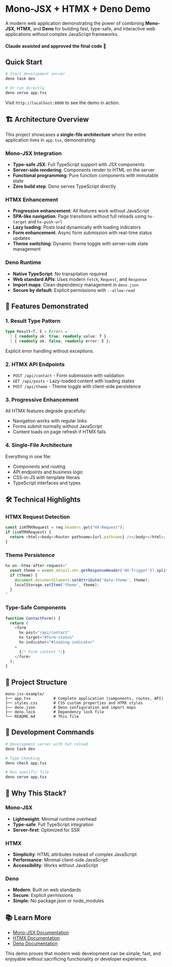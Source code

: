 # Mono-JSX + HTMX + Deno Demo

A modern web application demonstrating the power of combining **Mono-JSX**, **HTMX**, and **Deno** for building fast, type-safe, and interactive web applications without complex JavaScript frameworks. 

#### Claude assisted and approved the final code 🚀

## Quick Start

```bash
# Start development server
deno task dev

# Or run directly
deno serve app.tsx
```

Visit `http://localhost:8000` to see the demo in action.

## 🏗️ Architecture Overview

This project showcases a **single-file architecture** where the entire application lives in `app.tsx`, demonstrating:

### Mono-JSX Integration
- **Type-safe JSX**: Full TypeScript support with JSX components
- **Server-side rendering**: Components render to HTML on the server
- **Functional programming**: Pure function components with immutable state
- **Zero build step**: Deno serves TypeScript directly

### HTMX Enhancement
- **Progressive enhancement**: All features work without JavaScript
- **SPA-like navigation**: Page transitions without full reloads using `hx-target` and `hx-push-url`
- **Lazy loading**: Posts load dynamically with loading indicators
- **Form enhancement**: Async form submission with real-time status updates
- **Theme switching**: Dynamic theme toggle with server-side state management

### Deno Runtime
- **Native TypeScript**: No transpilation required
- **Web standard APIs**: Uses modern `fetch`, `Request`, and `Response`
- **Import maps**: Clean dependency management in `deno.json`
- **Secure by default**: Explicit permissions with `--allow-read`

## 🎯 Features Demonstrated

### 1. Result Type Pattern
```typescript
type Result<T, E = Error> =
  | { readonly ok: true; readonly value: T }
  | { readonly ok: false; readonly error: E };
```
Explicit error handling without exceptions.

### 2. HTMX API Endpoints
- `POST /api/contact` - Form submission with validation
- `GET /api/posts` - Lazy-loaded content with loading states
- `POST /api/theme` - Theme toggle with client-side persistence

### 3. Progressive Enhancement
All HTMX features degrade gracefully:
- Navigation works with regular links
- Forms submit normally without JavaScript
- Content loads on page refresh if HTMX fails

### 4. Single-File Architecture
Everything in one file:
- Components and routing
- API endpoints and business logic
- CSS-in-JS with template literals
- TypeScript interfaces and types

## 🛠️ Technical Highlights

### HTMX Request Detection
```typescript
const isHTMXRequest = req.headers.get("HX-Request");
if (isHTMXRequest) {
  return <html><body><Router pathname={url.pathname} /></body></html>;
}
```

### Theme Persistence
```javascript
hx-on--htmx-after-request="
  const theme = event.detail.xhr.getResponseHeader('HX-Trigger')?.split(':')[1];
  if (theme) {
    document.documentElement.setAttribute('data-theme', theme);
    localStorage.setItem('theme', theme);
  }
"
```

### Type-Safe Components
```typescript
function ContactForm() {
  return (
    <form 
      hx-post="/api/contact"
      hx-target="#form-status"
      hx-indicator="#loading-indicator"
    >
      {/* Form content */}
    </form>
  );
}
```

## 📁 Project Structure

```
mono-jsx-example/
├── app.tsx          # Complete application (components, routes, API)
├── styles.css       # CSS custom properties and HTMX styles
├── deno.json        # Deno configuration and import maps
├── deno.lock        # Dependency lock file
└── README.md        # This file
```

## 🔧 Development Commands

```bash
# Development server with hot reload
deno task dev

# Type checking
deno check app.tsx

# Run specific file
deno serve app.tsx
```

## 🌟 Why This Stack?

### Mono-JSX
- **Lightweight**: Minimal runtime overhead
- **Type-safe**: Full TypeScript integration
- **Server-first**: Optimized for SSR

### HTMX
- **Simplicity**: HTML attributes instead of complex JavaScript
- **Performance**: Minimal client-side JavaScript
- **Accessibility**: Works without JavaScript

### Deno
- **Modern**: Built on web standards
- **Secure**: Explicit permissions
- **Simple**: No package.json or node_modules

## 📚 Learn More

- [Mono-JSX Documentation](https://github.com/sebringrose/mono-jsx)
- [HTMX Documentation](https://htmx.org/)
- [Deno Documentation](https://deno.com/)

This demo proves that modern web development can be simple, fast, and enjoyable without sacrificing functionality or developer experience.